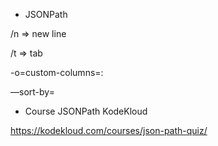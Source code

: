 - JSONPath

/n ⇒ new line

/t ⇒ tab

-o=custom-columns=<NAME>:<JSON PATH>

—sort-by=<JSON PATH>

- Course JSONPath KodeKloud
  
https://kodekloud.com/courses/json-path-quiz/
  
